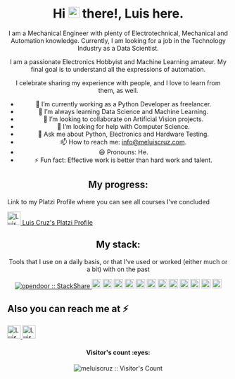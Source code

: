 <h1 align="center">Hi
<img src="https://raw.githubusercontent.com/Meluiscruz/Meluiscruz/blob/master/assets/hi.gif" width="25"> there!, Luis here.</h1>
<div align="center">
<p>I am a Mechanical Engineer with plenty of Electrotechnical, Mechanical and Automation knowledge. Currently, I am looking for a job in the Technology Industry as a Data Scientist.
</p>
<p>I am a passionate Electronics Hobbyist and Machine Learning amateur. My final goal is to understand all the expressions of automation.</p>
<p>I celebrate sharing my experience with people, and I love to learn from them, as well.
</p>
<div align="center">

- 🔭 I’m currently working as a Python Developer as freelancer.
- 🌱 I’m always learning Data Science and Machine Learning.
- 👯 I’m looking to collaborate on Artificial Vision projects.
- 🤔 I’m looking for help with Computer Science.
- 💬 Ask me about Python, Electronics and Hardware Testing.
- 📫 How to reach me: info@meluiscruz.com.
- 😄 Pronouns: He.
- ⚡ Fun fact: Effective work is better than hard work and talent.
  
<h2 align="center">My progress: </h2>
<p align="Left"> Link to my Platzi Profile where you can see all courses I've concluded</p>
<p align="Left"> 
<a href="https://platzi.com/p/Meluiscruz/">
<img src="https://raw.githubusercontent.com/Meluiscruz/Meluiscruz/blob/master/assets/.svg" alt="Luis Cruz's Platzi Profile" height="30" width="30"> Luis Cruz's Platzi Profile
    </a>

<h2 align="center">My stack: </h2>

<p align="center">Tools that I use on a daily basis, or that I've used or worked (either much or a bit) with on the past</p>
<p align="center">
  <a href="https://stackshare.io/opendoor/data-science">
    <img src="http://img.shields.io/badge/tech-stack-0690fa.svg?style=flat" alt="opendoor :: StackShare" />
  </a>
<a href="https://www.python.org/" title="Python"><img src="https://github.com/tomchen/stack-icons/blob/master/logos/python.svg" alt="Python" width="21px" height="21px"></a>
<a href="https://jupyter.org/" title="Jupyter"><img src="https://github.com/tomchen/stack-icons/blob/master/logos/jupyter.svg" alt="Jupyter" width="21px" height="21px"></a>
<a href="https://numpy.org/" title="Numpy"><img src="https://www.vectorlogo.zone/logos/numpy/numpy-icon.svg" alt="Numpy" width="21px" height="21px"></a>
<a href="https://pandas.pydata.org/" title="Pandas"><img src="https://github.com/simple-icons/simple-icons/blob/master/icons/pandas.svg" alt="pandas" width="21px" height="21px"></a>
<a href="https://scrapy.org/" title="Numpy"><img src="https://img.stackshare.io/service/3116/LJ_Gsz28_400x400.png" alt="Scrapy" width="21px" height="21px"></a>
<a href="https://www.elastic.co/es/" title="ElasticSearch"><img src="https://www.vectorlogo.zone/logos/elastic/elastic-icon.svg" alt="ElasticSearch" width="21px" height="21px"></a>
<a href="https://www.tensorflow.org/" title="TensorFlow"><img src="https://www.vectorlogo.zone/logos/tensorflow/tensorflow-icon.svg" alt="TF" width="21px" height="21px"></a>
<a href="https://dev.mysql.com/" title="MySQL"><img src="https://github.com/tomchen/stack-icons/blob/master/logos/mysql.svg" alt="MySQL" width="21px" height="21px"></a>
<a href="https://www.mongodb.org/" title="MongoDB"><img src="https://github.com/tomchen/stack-icons/blob/master/logos/mongodb-icon.svg" alt="MongoDB" width="21px" height="21px"></a>
<a href="https://www.docker.com/" title="docker"><img src="https://github.com/tomchen/stack-icons/blob/master/logos/docker-icon.svg" alt="docker" width="21px" height="21px"></a>
<a href="https://git-scm.com/" title="Git"><img src="https://github.com/tomchen/stack-icons/blob/master/logos/git-icon.svg" alt="Git" width="21px" height="21px"></a>
<a href="https://code.visualstudio.com/" title="Visual Studio Code"><img src="https://github.com/tomchen/stack-icons/blob/master/logos/visual-studio-code.svg" alt="Visual Studio Code" width="21px" height="21px"></a>
</p>

<!--<h2 align="center">Github stats :bar_chart:</h2>
<h4 align="cenet">Top langs And Profile stats 📝</h4>
<p align="left"><img src="https://github-readme-stats.vercel.app/api/top-langs/?username=juanpanu&langs_count=10&theme=tokyonight&layout=compact" alt="Juan :: Top Langs" / height="200" width="400"> 
<align="right"><img src="https://github-readme-stats.vercel.app/api?username=juanpanu&show_icons=true" alt="Juan :: Profile Stats" / height="230" width="400"></p>-->

<h2 align="left">Also you can reach me at ⚡</h2>
<p align="left">
<a href="https://www.linkedin.com/in/meluiscruz/">
    <img src="https://www.vectorlogo.zone/logos/linkedin/linkedin-icon.svg" alt="Luis Cruz's LinkedIn Profile" height="30" width="30">
  </a>
<a href="https://twitter.com/meluiscruz">
    <img src="https://www.vectorlogo.zone/logos/twitter/twitter-official.svg" alt="Luis Cruz's Twitter Profile" height="30" width="30">
  </a>
</p>
<h4 align="center">Visitor's count :eyes:</h4>
<p align="center"><img src="https://profile-counter.glitch.me/{meluiscruz}/count.svg" alt="meluiscruz :: Visitor's Count" /></p>
